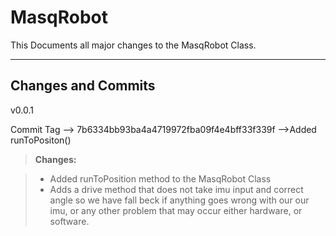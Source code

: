 MasqRobot
===================


This Documents all major changes to the MasqRobot Class.

----------


Changes and Commits
-------------

v0.0.1


Commit Tag --> 7b6334bb93ba4a4719972fba09f4e4bff33f339f -->Added runToPositon()

> **Changes:**

> - Added runToPosition method to the MasqRobot Class
> - Adds a drive method that does not take imu input and correct angle so we have fall beck if anything goes wrong with our our imu, or any other problem that may occur either hardware, or software.

